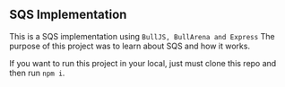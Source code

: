 ## SQS Implementation
This is a SQS implementation using ```BullJS, BullArena and Express``` 
The purpose of this project was to learn about SQS and how it works. 

If you want to run this project in your local, just must clone this repo
and then run ```npm i```. 
